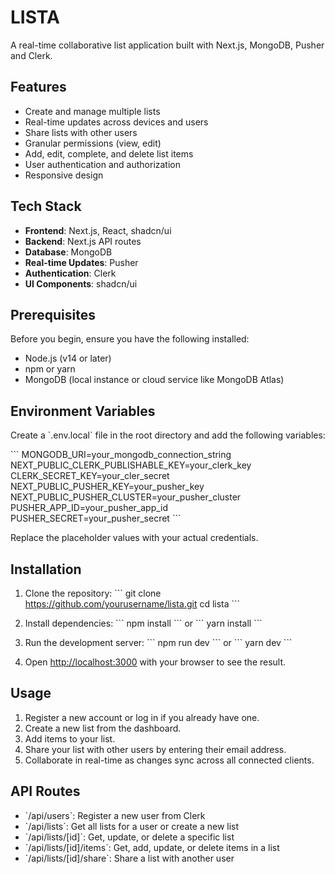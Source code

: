 # LISTA

A real-time collaborative list application built with Next.js, MongoDB, Pusher and Clerk.

## Features

- Create and manage multiple lists
- Real-time updates across devices and users
- Share lists with other users
- Granular permissions (view, edit)
- Add, edit, complete, and delete list items
- User authentication and authorization
- Responsive design

## Tech Stack

- **Frontend**: Next.js, React, shadcn/ui
- **Backend**: Next.js API routes
- **Database**: MongoDB
- **Real-time Updates**: Pusher
- **Authentication**: Clerk
- **UI Components**: shadcn/ui

## Prerequisites

Before you begin, ensure you have the following installed:

- Node.js (v14 or later)
- npm or yarn
- MongoDB (local instance or cloud service like MongoDB Atlas)

## Environment Variables

Create a \`.env.local\` file in the root directory and add the following variables:

\`\`\`
MONGODB_URI=your_mongodb_connection_string
NEXT_PUBLIC_CLERK_PUBLISHABLE_KEY=your_clerk_key
CLERK_SECRET_KEY=your_cler_secret
NEXT_PUBLIC_PUSHER_KEY=your_pusher_key
NEXT_PUBLIC_PUSHER_CLUSTER=your_pusher_cluster
PUSHER_APP_ID=your_pusher_app_id
PUSHER_SECRET=your_pusher_secret
\`\`\`

Replace the placeholder values with your actual credentials.

## Installation

1. Clone the repository:
   \`\`\`
   git clone https://github.com/yourusername/lista.git
   cd lista
   \`\`\`

2. Install dependencies:
   \`\`\`
   npm install
   \`\`\`
   or
   \`\`\`
   yarn install
   \`\`\`

3. Run the development server:
   \`\`\`
   npm run dev
   \`\`\`
   or
   \`\`\`
   yarn dev
   \`\`\`

4. Open [http://localhost:3000](http://localhost:3000) with your browser to see the result.

## Usage

1. Register a new account or log in if you already have one.
2. Create a new list from the dashboard.
3. Add items to your list.
4. Share your list with other users by entering their email address.
5. Collaborate in real-time as changes sync across all connected clients.

## API Routes

- \`/api/users\`: Register a new user from Clerk
- \`/api/lists\`: Get all lists for a user or create a new list
- \`/api/lists/[id]\`: Get, update, or delete a specific list
- \`/api/lists/[id]/items\`: Get, add, update, or delete items in a list
- \`/api/lists/[id]/share\`: Share a list with another user
